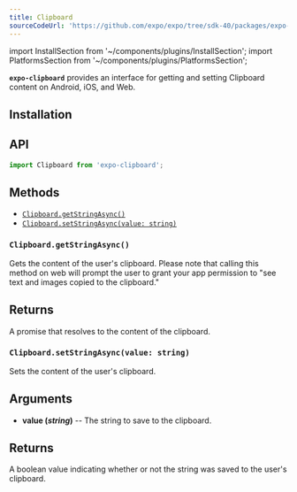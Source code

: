 ```yaml
---
title: Clipboard
sourceCodeUrl: 'https://github.com/expo/expo/tree/sdk-40/packages/expo-clipboard'
---
```


import InstallSection from '~/components/plugins/InstallSection';
import PlatformsSection from '~/components/plugins/PlatformsSection';

**`expo-clipboard`** provides an interface for getting and setting Clipboard content on Android, iOS, and Web.

<PlatformsSection android emulator ios simulator web />

## Installation

<InstallSection packageName="expo-clipboard" />

## API

```js
import Clipboard from 'expo-clipboard';
```

## Methods

- [`Clipboard.getStringAsync()`](#clipboardgetstringasync)
- [`Clipboard.setStringAsync(value: string)`](#clipboardsetstringasync)

### `Clipboard.getStringAsync()`

Gets the content of the user's clipboard. Please note that calling this method on web will prompt the user to grant your app permission to "see text and images copied to the clipboard."

## Returns

A promise that resolves to the content of the clipboard.

### `Clipboard.setStringAsync(value: string)`

Sets the content of the user's clipboard.

## Arguments

- **value (_string_)** -- The string to save to the clipboard.

## Returns

A boolean value indicating whether or not the string was saved to the user's clipboard.
